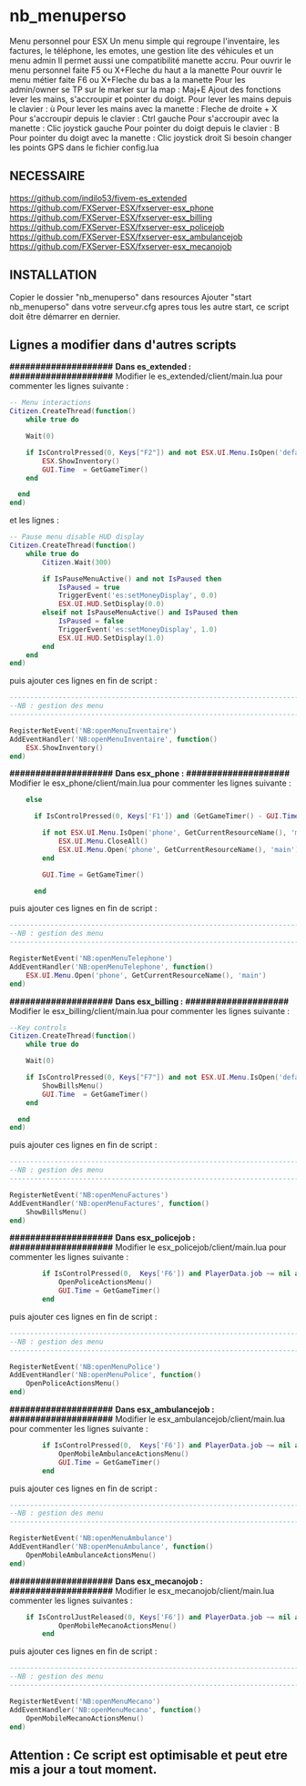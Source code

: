 # nb_menuperso
Menu personnel pour ESX
Un menu simple qui regroupe l'inventaire, les factures, le téléphone, les emotes, une gestion lite des véhicules et un menu admin
Il permet aussi une compatibilité manette accru.
Pour ouvrir le menu personnel faite F5 ou X+Fleche du haut a la manette
Pour ouvrir le menu métier faite F6 ou X+Fleche du bas a la manette
Pour les admin/owner se TP sur le marker sur la map : Maj+E
Ajout des fonctions lever les mains, s'accroupir et pointer du doigt.
Pour lever les mains depuis le clavier : ù
Pour lever les mains avec la manette : Fleche de droite + X
Pour s'accroupir depuis le clavier : Ctrl gauche
Pour s'accroupir avec la manette : Clic joystick gauche
Pour pointer du doigt depuis le clavier : B
Pour pointer du doigt avec la manette : Clic joystick droit
Si besoin changer les points GPS dans le fichier config.lua

## NECESSAIRE
https://github.com/indilo53/fivem-es_extended
https://github.com/FXServer-ESX/fxserver-esx_phone
https://github.com/FXServer-ESX/fxserver-esx_billing
https://github.com/FXServer-ESX/fxserver-esx_policejob
https://github.com/FXServer-ESX/fxserver-esx_ambulancejob
https://github.com/FXServer-ESX/fxserver-esx_mecanojob

## INSTALLATION
Copier le dossier "nb_menuperso" dans resources
Ajouter "start nb_menuperso" dans votre serveur.cfg apres tous les autre start, ce script doit être démarrer en dernier.

## Lignes a modifier dans d'autres scripts
__####################__
__Dans es_extended :__
__####################__
Modifier le es_extended/client/main.lua pour commenter les lignes suivante :
```lua
-- Menu interactions
Citizen.CreateThread(function()
	while true do

  	Wait(0)

  	if IsControlPressed(0, Keys["F2"]) and not ESX.UI.Menu.IsOpen('default', 'es_extended', 'inventory') and (GetGameTimer() - GUI.Time) > 150 then
  		ESX.ShowInventory()
	  	GUI.Time  = GetGameTimer()
    end

  end
end)
```
et les lignes :
```lua
-- Pause menu disable HUD display
Citizen.CreateThread(function()
	while true do
		Citizen.Wait(300)

		if IsPauseMenuActive() and not IsPaused then
			IsPaused = true
			TriggerEvent('es:setMoneyDisplay', 0.0)
			ESX.UI.HUD.SetDisplay(0.0)
		elseif not IsPauseMenuActive() and IsPaused then
			IsPaused = false
			TriggerEvent('es:setMoneyDisplay', 1.0)
			ESX.UI.HUD.SetDisplay(1.0)
		end
	end
end)
```
puis ajouter ces lignes en fin de script :
```lua
---------------------------------------------------------------------------------------------------------
--NB : gestion des menu
---------------------------------------------------------------------------------------------------------

RegisterNetEvent('NB:openMenuInventaire')
AddEventHandler('NB:openMenuInventaire', function()
	ESX.ShowInventory()
end)
```
__####################__
__Dans esx_phone :__
__####################__
Modifier le esx_phone/client/main.lua pour commenter les lignes suivante :
```lua
    else

      if IsControlPressed(0, Keys['F1']) and (GetGameTimer() - GUI.Time) > 150 then

        if not ESX.UI.Menu.IsOpen('phone', GetCurrentResourceName(), 'main') then
        	ESX.UI.Menu.CloseAll()
        	ESX.UI.Menu.Open('phone', GetCurrentResourceName(), 'main')
        end

        GUI.Time = GetGameTimer()

      end
```
puis ajouter ces lignes en fin de script :
```lua
---------------------------------------------------------------------------------------------------------
--NB : gestion des menu
---------------------------------------------------------------------------------------------------------

RegisterNetEvent('NB:openMenuTelephone')
AddEventHandler('NB:openMenuTelephone', function()
	ESX.UI.Menu.Open('phone', GetCurrentResourceName(), 'main')
end)
```
__####################__
__Dans esx_billing :__
__####################__
Modifier le esx_billing/client/main.lua pour commenter les lignes suivante :
```lua
--Key controls
Citizen.CreateThread(function()
	while true do

  	Wait(0)

  	if IsControlPressed(0, Keys["F7"]) and not ESX.UI.Menu.IsOpen('default', GetCurrentResourceName(), 'billing') and (GetGameTimer() - GUI.Time) > 150 then
  		ShowBillsMenu()
	  	GUI.Time  = GetGameTimer()
    end

  end
end)
```
puis ajouter ces lignes en fin de script :
```lua
---------------------------------------------------------------------------------------------------------
--NB : gestion des menu
---------------------------------------------------------------------------------------------------------

RegisterNetEvent('NB:openMenuFactures')
AddEventHandler('NB:openMenuFactures', function()
  	ShowBillsMenu()
end)
```
__####################__
__Dans esx_policejob :__
__####################__
Modifier le esx_policejob/client/main.lua pour commenter les lignes suivante :
```lua
		if IsControlPressed(0,  Keys['F6']) and PlayerData.job ~= nil and PlayerData.job.name == 'police' and not ESX.UI.Menu.IsOpen('default', GetCurrentResourceName(), 'police_actions') and (GetGameTimer() - GUI.Time) > 150 then
			OpenPoliceActionsMenu()
			GUI.Time = GetGameTimer()
		end
```
puis ajouter ces lignes en fin de script :
```lua
---------------------------------------------------------------------------------------------------------
--NB : gestion des menu
---------------------------------------------------------------------------------------------------------

RegisterNetEvent('NB:openMenuPolice')
AddEventHandler('NB:openMenuPolice', function()
	OpenPoliceActionsMenu()
end)
```
__####################__
__Dans esx_ambulancejob :__
__####################__
Modifier le esx_ambulancejob/client/main.lua pour commenter les lignes suivante :
```lua
		if IsControlPressed(0,  Keys['F6']) and PlayerData.job ~= nil and PlayerData.job.name == 'ambulance' and (GetGameTimer() - GUI.Time) > 150 then
			OpenMobileAmbulanceActionsMenu()
			GUI.Time = GetGameTimer()
		end
```
puis ajouter ces lignes en fin de script :
```lua
---------------------------------------------------------------------------------------------------------
--NB : gestion des menu
---------------------------------------------------------------------------------------------------------

RegisterNetEvent('NB:openMenuAmbulance')
AddEventHandler('NB:openMenuAmbulance', function()
	OpenMobileAmbulanceActionsMenu()
end)
```
__####################__
__Dans esx_mecanojob :__
__####################__
Modifier le esx_mecanojob/client/main.lua commenter les lignes suivantes : 
```lua
	if IsControlJustReleased(0, Keys['F6']) and PlayerData.job ~= nil and PlayerData.job.name == 'mecano' then
            OpenMobileMecanoActionsMenu()
        end
```
puis ajouter ces lignes en fin de script : 
```lua
---------------------------------------------------------------------------------------------------------
--NB : gestion des menu
---------------------------------------------------------------------------------------------------------

RegisterNetEvent('NB:openMenuMecano')
AddEventHandler('NB:openMenuMecano', function()
	OpenMobileMecanoActionsMenu()
end)
```
## Attention : Ce script est optimisable et peut etre mis a jour a tout moment.

